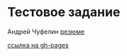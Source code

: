 # Тестовое задание

Андрей Чуфелин
[резюме](https://severodvinsk.hh.ru/resume/4215fb58ff0b8486860039ed1f58626131557a)

[ссылка на gh-pages](https://andreychufelin.github.io/test-alef/)